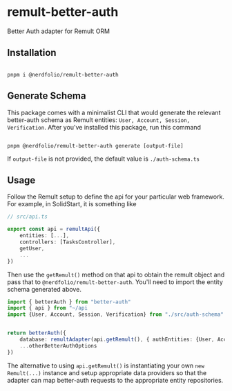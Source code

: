 # remult-better-auth
Better Auth adapter for Remult ORM

## Installation

```console

pnpm i @nerdfolio/remult-better-auth

```

## Generate Schema

This package comes with a minimalist CLI that would generate the relevant better-auth schema as Remult entities:
`User, Account, Session, Verification`. After you've installed this package, run this command

```console

pnpm @nerdfolio/remult-better-auth generate [output-file]

```

If `output-file` is not provided, the default value is `./auth-schema.ts`


## Usage

Follow the Remult setup to define the api for your particular web framework. For example, in SolidStart, it is something
like

```typescript
// src/api.ts

export const api = remultApi({
	entities: [...],
	controllers: [TasksController],
	getUser,
	...
})
```

Then use the `getRemult()` method on that api to obtain the remult object and pass that to `@nerdfolio/remult-better-auth`.
You'll need to import the entity schema generated above.

```typescript
import { betterAuth } from "better-auth"
import { api } from "~/api
import {User, Account, Session, Verification} from "./src/auth-schema"


return betterAuth({
	database: remultAdapter(api.getRemult(), { authEntities: {User, Account, Session, Verification}}),
	...otherBetterAuthOptions
})
```

The alternative to using `api.getRemult()` is instantiating your own `new Remult(...)` instance and setup appropriate
data providers so that the adapter can map better-auth requests to the appropriate entity repositories.